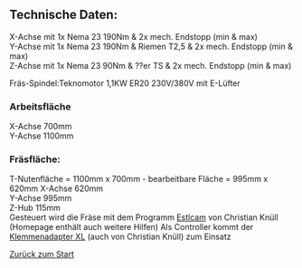 ## Technische Daten:
X-Achse mit 1x Nema 23 190Nm & 2x mech. Endstopp (min & max)  
Y-Achse mit 1x Nema 23 190Nm & Riemen T2,5 & 2x mech. Endstopp (min & max)  
Z-Achse mit 1x Nema 23 90Nm & ??er TS & 2x mech. Endstopp (min & max)  
    
Fräs-Spindel:Teknomotor 1,1KW ER20 230V/380V mit E-Lüfter
### Arbeitsfläche
X-Achse 700mm  
Y-Achse 1100mm  


### Fräsfläche:
T-Nutenfläche = 1100mm x 700mm - bearbeitbare Fläche = 995mm x 620mm
X-Achse 620mm  
Y-Achse 995mm  
Z-Hub 115mm  
Gesteuert wird die Fräse mit dem Programm [Estlcam](https://www.estlcam.de/) von Christian Knüll (Homepage enthält auch weitere Hilfen)
Als Controller kommt der [Klemmenadapter XL](https://www.estlcam.de/tx.php) (auch von Christian Knüll) zum Einsatz

[Zurück zum Start](https://makerspace-wi.github.io/Project-CNC-3/)